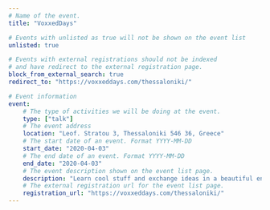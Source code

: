 ```yaml
---
# Name of the event.
title: "VoxxedDays"

# Events with unlisted as true will not be shown on the event list
unlisted: true

# Events with external registrations should not be indexed
# and have redirect to the external registration page.
block_from_external_search: true
redirect_to: "https://voxxeddays.com/thessaloniki/"

# Event information
event:
    # The type of activities we will be doing at the event.
    type: ["talk"]
    # The event address
    location: "Leof. Stratou 3, Thessaloniki 546 36, Greece"
    # The start date of an event. Format YYYY-MM-DD
    start_date: "2020-04-03"
    # The end date of an event. Format YYYY-MM-DD
    end_date: "2020-04-03"
    # The event description shown on the event list page.
    description: "Learn cool stuff and exchange ideas in a beautiful environment with leaders of technologies that run the world, such as Java, Scala, Ruby, Go, C# or anything else."
    # The external registration url for the event list page.
    registration_url: "https://voxxeddays.com/thessaloniki/"
---
```

